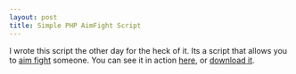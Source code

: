 ```yaml
--- 
layout: post
title: Simple PHP AimFight Script
---
```

I wrote this script the other day for the heck of it. Its a script that allows you to [aim fight](http://aimfight.com) someone. You can see it in action [here](/fight.php?j=YOUR_SCREEN_NAME), or [download it](/fight.php?ss=1).
